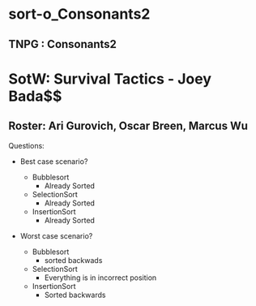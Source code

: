 # sort-o_Consonants2
## TNPG : Consonants2
# SotW: Survival Tactics - Joey Bada$$
## Roster: Ari Gurovich, Oscar Breen, Marcus Wu
Questions:
* Best case scenario?
  * Bubblesort
      * Already Sorted
  * SelectionSort 
      * Already Sorted
  * InsertionSort
      * Already Sorted

* Worst case scenario?
  * Bubblesort
      * sorted backwads
  * SelectionSort 
      * Everything is in incorrect position
  * InsertionSort
      * Sorted backwards
